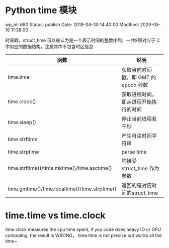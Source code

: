 # Python time 模块


wp_id: 680
Status: publish
Date: 2018-04-30 14:40:00
Modified: 2020-05-16 11:38:00


时间戳，struct_time 可以被认为是一个表示时间的整数序列，一共9项对应于 C 中对应的数据结构，注意其中不包含时区信息

函数 | 说明
----|----
time.time | 	获取当前时间戳，即 GMT 的 epoch 秒数
time.clock()|获取进程时间，即从进程开始执行的时间
time.sleep() |停止当前线程若干秒
time.strftime|产生可读时间字符串 
time.strptime |parse time
time.strftime()/time.mktime()/time.asctime() | 均接受 struct_time 作为参数
time.gmtime()/time.localtime()/time.strptime() | 返回的是对应时间的struct_time


# time.time vs time.clock

time.clock measures the cpu time spent, if you code does heavy IO or GPU computing, the result is WRONG， time.time is not precise but works all the time~